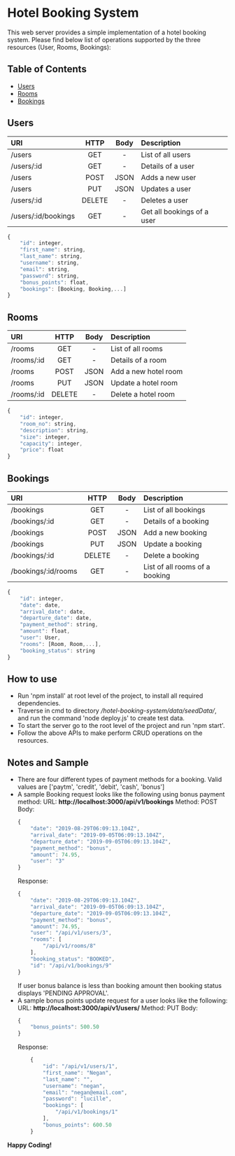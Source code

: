# Hotel Booking System

This web server provides a simple implementation of a hotel booking system.
Please find below list of operations supported by the three resources (User, Rooms, Bookings):

## Table of Contents

-   [Users](#users)
-   [Rooms](#rooms)
-   [Bookings](#bookings)

## Users

| URI                 |  HTTP  | Body | Description                |
| :------------------ | :----: | :--: | :------------------------- |
| /users              |   GET  |   -  | List of all users          |
| /users/:id          |   GET  |   -  | Details of a user          |
| /users              |  POST  | JSON | Adds a new user            |
| /users              |   PUT  | JSON | Updates a user             |
| /users/:id          | DELETE |   -  | Deletes a user             |
| /users/:id/bookings |   GET  |   -  | Get all bookings of a user |

```javascript
{
    "id": integer,
    "first_name": string,
    "last_name": string,
    "username": string,
    "email": string,
    "password": string,
    "bonus_points": float,
    "bookings": [Booking, Booking,...]
}
```

## Rooms

| URI                   |  HTTP  | Body | Description                                     |
| :-------------------- | :----: | :--: | :---------------------------------------------- |
| /rooms                |   GET  |   -  | List of all rooms                               |
| /rooms/:id            |   GET  |   -  | Details of a room                           |
| /rooms                |  POST  | JSON | Add a new hotel room                            |
| /rooms                |   PUT  | JSON | Update a hotel room                             |
| /rooms/:id            | DELETE |   -  | Delete a hotel room                             |

```javascript
{
    "id": integer,
    "room_no": string,
    "description": string,
    "size": integer,
    "capacity": integer,
    "price": float
}
```

## Bookings

| URI                 |  HTTP  | Body | Description                          |
| :------------------ | :----: | :--: | :----------------------------------- |
| /bookings           |   GET  |   -  | List of all bookings                 |
| /bookings/:id       |   GET  |   -  | Details of a booking                 |
| /bookings           |  POST  | JSON | Add a new booking                    |
| /bookings           |   PUT  | JSON | Update a booking                     |
| /bookings/:id       | DELETE |   -  | Delete a booking                     |
| /bookings/:id/rooms |   GET  |   -  | List of all rooms of a booking       |

```javascript
{
    "id": integer,
    "date": date,
    "arrival_date": date,
    "departure_date": date,
    "payment_method": string,
    "amount": float,
    "user": User,
    "rooms": [Room, Room,...],
    "booking_status": string
}
```

## How to use

-   Run 'npm install' at root level of the project, to install all required dependencies.
-   Traverse in cmd to directory */hotel-booking-system/data/seedData/*, and run the command 'node deploy.js' to create test data.
-   To start the server go to the root level of the project and run 'npm start'.
-   Follow the above APIs to make perform CRUD operations on the resources.

## Notes and Sample

- There are four different types of payment methods for a booking. Valid values are ['paytm', 'credit', 'debit', 'cash', 'bonus']
- A sample Booking request looks like the following using bonus payment method:
    URL: **http://localhost:3000/api/v1/bookings**
    Method: POST
    Body:
    ```javascript
    {
        "date": "2019-08-29T06:09:13.104Z",
        "arrival_date": "2019-09-05T06:09:13.104Z",
        "departure_date": "2019-09-05T06:09:13.104Z",
        "payment_method": "bonus",
        "amount": 74.95,
        "user": "3"
    }
    ```
    Response:
    ```javascript
    {
        "date": "2019-08-29T06:09:13.104Z",
        "arrival_date": "2019-09-05T06:09:13.104Z",
        "departure_date": "2019-09-05T06:09:13.104Z",
        "payment_method": "bonus",
        "amount": 74.95,
        "user": "/api/v1/users/3",
        "rooms": [
            "/api/v1/rooms/8"
        ],
        "booking_status": "BOOKED",
        "id": "/api/v1/bookings/9"
    }
    ```
    If user bonus balance is less than booking amount then booking status displays 'PENDING APPROVAL'.
- A sample bonus points update request for a user looks like the following:
    URL: **http://localhost:3000/api/v1/users/<id>**
    Method: PUT
    Body:
    ```javascript
    {
        "bonus_points": 500.50
    }
    ```
    Response:
    ```javascript
        {
            "id": "/api/v1/users/1",
            "first_name": "Negan",
            "last_name": "",
            "username": "negan",
            "email": "negan@email.com",
            "password": "lucille",
            "bookings": [
                "/api/v1/bookings/1"
            ],
            "bonus_points": 600.50
        }
    ```

**Happy Coding!**
